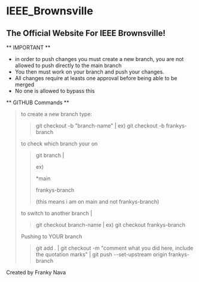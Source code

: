 # IEEE_Brownsville
## The Official Website For IEEE Brownsville!

** IMPORTANT **
- in order to push changes you must create a new branch, you are not allowed to push directly to the main branch
- You then must work on your branch and push your changes.
- All changes require at leasts one approval before being able to be merged
- No one is allowed to bypass this

** GITHUB Commands **
> to create a new branch type:
>> git checkout -b "branch-name" |
>> ex) git checkout -b frankys-branch
>
> to check which branch your on
>> git branch |
>> 
>> ex)
>> 
>> *main
>> 
>> frankys-branch
>> 
>> (this means i am on main and not frankys-branch)
>
> to switch to another branch |
>> git checkout branch-name |
>> ex) git checkout frankys-branch
>
> Pushing to YOUR branch
>> git add . |
>> git checkout -m "comment what you did here, include the quotation marks" |
>> git push --set-upstream origin frankys-branch


  




























Created by Franky Nava
